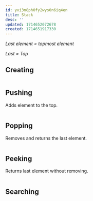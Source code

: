 ```yaml
---
id: yvi3n8ph0fy2wys0n6iq4en
title: Stack
desc: ''
updated: 1714652072678
created: 1714651917330
---
```


_Last element = topmost element_

_Last = Top_

## Creating

```

```

## Pushing

Adds element to the top.
```

```

## Popping

Removes and returns the last element.
```

```

## Peeking

Returns last element without removing.

```

```

## Searching

```

```